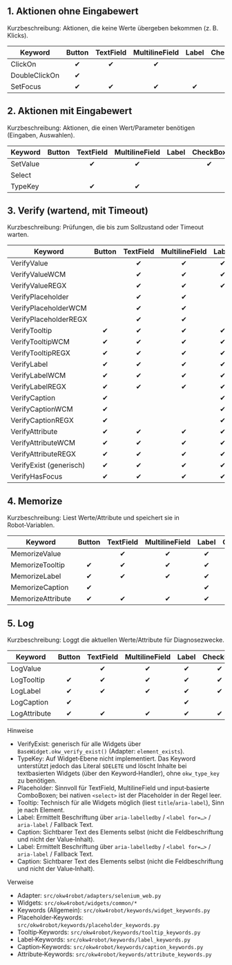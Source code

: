 ## 1. Aktionen ohne Eingabewert
Kurzbeschreibung: Aktionen, die keine Werte übergeben bekommen (z. B. Klicks).

| Keyword        | Button | TextField | MultilineField | Label | CheckBox | ComboBox | RadioList | ListBox |
|----------------|:------:|:---------:|:--------------:|:-----:|:--------:|:--------:|:---------:|:-------:|
| ClickOn        |   ✔    |     ✔     |       ✔        |       |    ✔     |          |           |         |
| DoubleClickOn  |   ✔    |           |                |       |          |          |           |         |
| SetFocus       |   ✔    |     ✔     |       ✔        |   ✔   |    ✔     |    ✔     |     ✔     |    ✔    |

## 2. Aktionen mit Eingabewert
Kurzbeschreibung: Aktionen, die einen Wert/Parameter benötigen (Eingaben, Auswahlen).

| Keyword   | Button | TextField | MultilineField | Label | CheckBox | ComboBox | RadioList | ListBox |
|-----------|:------:|:---------:|:--------------:|:-----:|:--------:|:--------:|:---------:|:-------:|
| SetValue  |        |     ✔     |       ✔        |       |    ✔     |    ✔     |           |         |
| Select    |        |           |                |       |          |    ✔     |     ✔     |    ✔    |
| TypeKey   |        |     ✔     |       ✔        |       |          |    ✔     |           |         |

## 3. Verify (wartend, mit Timeout)
Kurzbeschreibung: Prüfungen, die bis zum Sollzustand oder Timeout warten.

| Keyword                  | Button | TextField | MultilineField | Label | CheckBox | ComboBox | RadioList | ListBox |
|--------------------------|:------:|:---------:|:--------------:|:-----:|:--------:|:--------:|:---------:|:-------:|
| VerifyValue              |        |     ✔     |       ✔        |   ✔   |    ✔     |    ✔     |     ✔     |    ✔    |
| VerifyValueWCM           |        |     ✔     |       ✔        |   ✔   |          |          |           |         |
| VerifyValueREGX          |        |     ✔     |       ✔        |   ✔   |          |          |           |         |
| VerifyPlaceholder        |        |     ✔     |       ✔        |       |          |    ✔     |           |         |
| VerifyPlaceholderWCM     |        |     ✔     |       ✔        |       |          |    ✔     |           |         |
| VerifyPlaceholderREGX    |        |     ✔     |       ✔        |       |          |    ✔     |           |         |
| VerifyTooltip            |   ✔    |     ✔     |       ✔        |   ✔   |    ✔     |    ✔     |     ✔     |    ✔    |
| VerifyTooltipWCM         |   ✔    |     ✔     |       ✔        |   ✔   |    ✔     |    ✔     |     ✔     |    ✔    |
| VerifyTooltipREGX        |   ✔    |     ✔     |       ✔        |   ✔   |    ✔     |    ✔     |     ✔     |    ✔    |
| VerifyLabel              |   ✔    |     ✔     |       ✔        |   ✔   |    ✔     |    ✔     |     ✔     |    ✔    |
| VerifyLabelWCM           |   ✔    |     ✔     |       ✔        |   ✔   |    ✔     |    ✔     |     ✔     |    ✔    |
| VerifyLabelREGX          |   ✔    |     ✔     |       ✔        |   ✔   |    ✔     |    ✔     |     ✔     |    ✔    |
| VerifyCaption            |   ✔    |           |                |   ✔   |          |          |           |         |
| VerifyCaptionWCM         |   ✔    |           |                |   ✔   |          |          |           |         |
| VerifyCaptionREGX        |   ✔    |           |                |   ✔   |          |          |           |         |
| VerifyAttribute          |   ✔    |     ✔     |       ✔        |   ✔   |    ✔     |    ✔     |     ✔     |    ✔    |
| VerifyAttributeWCM       |   ✔    |     ✔     |       ✔        |   ✔   |    ✔     |    ✔     |     ✔     |    ✔    |
| VerifyAttributeREGX      |   ✔    |     ✔     |       ✔        |   ✔   |    ✔     |    ✔     |     ✔     |    ✔    |
| VerifyExist (generisch)  |   ✔    |     ✔     |       ✔        |   ✔   |    ✔     |    ✔     |     ✔     |    ✔    |
| VerifyHasFocus           |   ✔    |     ✔     |       ✔        |   ✔   |    ✔     |    ✔     |     ✔     |    ✔    |

## 4. Memorize
Kurzbeschreibung: Liest Werte/Attribute und speichert sie in Robot‑Variablen.

| Keyword            | Button | TextField | MultilineField | Label | CheckBox | ComboBox | RadioList | ListBox |
|--------------------|:------:|:---------:|:--------------:|:-----:|:--------:|:--------:|:---------:|:-------:|
| MemorizeValue      |        |     ✔     |       ✔        |   ✔   |    ✔     |    ✔     |           |    ✔    |
| MemorizeTooltip    |   ✔    |     ✔     |       ✔        |   ✔   |    ✔     |    ✔     |     ✔     |    ✔    |
| MemorizeLabel      |   ✔    |     ✔     |       ✔        |   ✔   |    ✔     |    ✔     |     ✔     |    ✔    |
| MemorizeCaption    |   ✔    |           |                |   ✔   |          |          |           |         |
| MemorizeAttribute  |   ✔    |     ✔     |       ✔        |   ✔   |    ✔     |    ✔     |     ✔     |    ✔    |

## 5. Log
Kurzbeschreibung: Loggt die aktuellen Werte/Attribute für Diagnosezwecke.

| Keyword       | Button | TextField | MultilineField | Label | CheckBox | ComboBox | RadioList | ListBox |
|---------------|:------:|:---------:|:--------------:|:-----:|:--------:|:--------:|:---------:|:-------:|
| LogValue      |        |     ✔     |       ✔        |   ✔   |    ✔     |    ✔     |           |    ✔    |
| LogTooltip    |   ✔    |     ✔     |       ✔        |   ✔   |    ✔     |    ✔     |     ✔     |    ✔    |
| LogLabel      |   ✔    |     ✔     |       ✔        |   ✔   |    ✔     |    ✔     |     ✔     |    ✔    |
| LogCaption    |   ✔    |           |                |   ✔   |          |          |           |         |
| LogAttribute  |   ✔    |     ✔     |       ✔        |   ✔   |    ✔     |    ✔     |     ✔     |    ✔    |

Hinweise
- VerifyExist: generisch für alle Widgets über `BaseWidget.okw_verify_exist()` (Adapter: `element_exists`).
- TypeKey: Auf Widget‑Ebene nicht implementiert. Das Keyword unterstützt jedoch das Literal `$DELETE` und löscht Inhalte bei textbasierten Widgets (über den Keyword‑Handler), ohne `okw_type_key` zu benötigen.
- Placeholder: Sinnvoll für TextField, MultilineField und input‑basierte ComboBoxen; bei nativen `<select>` ist der Placeholder in der Regel leer.
- Tooltip: Technisch für alle Widgets möglich (liest `title`/`aria-label`), Sinn je nach Element.
 - Label: Ermittelt Beschriftung über `aria-labelledby` / `<label for=…>` / `aria-label` / Fallback Text.
 - Caption: Sichtbarer Text des Elements selbst (nicht die Feldbeschriftung und nicht der Value‑Inhalt).
- Label: Ermittelt Beschriftung über `aria-labelledby` / `<label for=…>` / `aria-label` / Fallback Text.
- Caption: Sichtbarer Text des Elements selbst (nicht die Feldbeschriftung und nicht der Value‑Inhalt).

Verweise
- Adapter: `src/okw4robot/adapters/selenium_web.py`
- Widgets: `src/okw4robot/widgets/common/*`
- Keywords (Allgemein): `src/okw4robot/keywords/widget_keywords.py`
- Placeholder‑Keywords: `src/okw4robot/keywords/placeholder_keywords.py`
- Tooltip‑Keywords: `src/okw4robot/keywords/tooltip_keywords.py`
- Label‑Keywords: `src/okw4robot/keywords/label_keywords.py`
- Caption‑Keywords: `src/okw4robot/keywords/caption_keywords.py`
- Attribute‑Keywords: `src/okw4robot/keywords/attribute_keywords.py`
